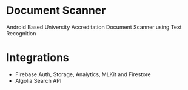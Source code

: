 # Document Scanner
Android Based University Accreditation Document Scanner using Text Recognition

# Integrations
- Firebase Auth, Storage, Analytics, MLKit and Firestore
- Algolia Search API
